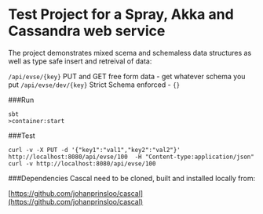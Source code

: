 # Test Project for a Spray, Akka and Cassandra web service

The project demonstrates mixed scema and schemaless data structures as well as type safe insert and retreival of data:

```/api/evse/{key}```  PUT and GET free form data - get whatever schema you put
```/api/evse/dev/{key}``` Strict Schema enforced - ```{}```

###Run
```
sbt
>container:start
```

###Test

```
curl -v -X PUT -d '{"key1":"val1","key2":"val2"}'  http://localhost:8080/api/evse/100  -H "Content-type:application/json"
curl -v http://localhost:8080/api/evse/100
```

###Dependencies
Cascal need to be cloned, built and installed locally from:

[https://github.com/johanprinsloo/cascal](https://github.com/johanprinsloo/cascal)